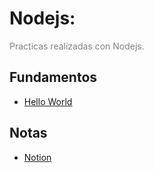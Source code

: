 <style>
    g {color: Gray}
</style>
# Nodejs:

<g> Practicas realizadas con Nodejs. </g>

## Fundamentos

- [Hello World](01-fundamentos/app.js)

## Notas

- [Notion](https://www.notion.so/Node-js-9d7e66a513c646f098b836f90ebae369)
